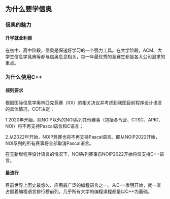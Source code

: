 ## 为什么要学信奥

### 信奥的魅力



#### 升学就业利器

在初中、高中阶段，信奥是保送好学习的一个强力工具。在大学阶段，ACM、大学生信息学竞赛等都与信奥息息相关，每一年最优秀的竞赛生都是各大公司追求的重点。



### 为什么使用C++

#### 规则要求

根据国际信息学奥林匹克竞赛（IOI）的相关决议并考虑到我国目前程序设计语言的具体情况，CCF决定：

1.2020年开始，除NOIP以外的NOI系列其他赛事（包括冬令营、CTSC、APIO、NOI）将不再支持Pascal语言和C语言；

2.从2022年开始，NOIP竞赛也将不再支持Pascal语言。即从NOIP2022开始，NOI系列的所有赛事将全部取消Pascal语言。

在无新增程序设计语言的情况下，NOI系列赛事自NOIP2022开始将仅支持C++语言。

#### 最流行

目前世界上历史最悠久、应用最广泛的编程语言之一。从C++发明开始，就一直占据着编程语言排行榜前列。几乎所有大学的编程课程都是以C++为基础。